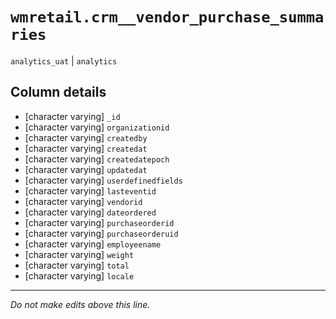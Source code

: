 # `wmretail.crm__vendor_purchase_summaries`
`analytics_uat` | `analytics`

## Column details
* [character varying] `_id`
* [character varying] `organizationid`
* [character varying] `createdby`
* [character varying] `createdat`
* [character varying] `createdatepoch`
* [character varying] `updatedat`
* [character varying] `userdefinedfields`
* [character varying] `lasteventid`
* [character varying] `vendorid`
* [character varying] `dateordered`
* [character varying] `purchaseorderid`
* [character varying] `purchaseorderuid`
* [character varying] `employeename`
* [character varying] `weight`
* [character varying] `total`
* [character varying] `locale`

-------------------------------------------------------------------------------
*Do not make edits above this line.*
